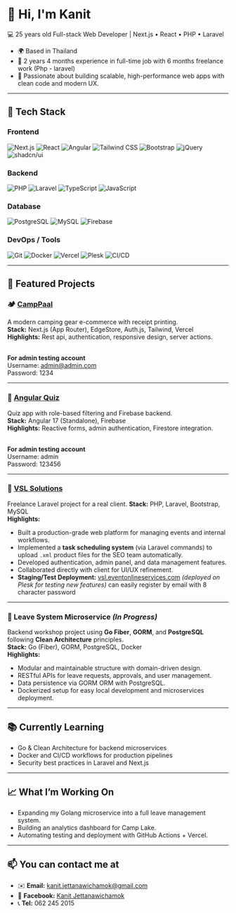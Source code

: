 # 👋 Hi, I'm Kanit

💻 25 years old Full-stack Web Developer | Next.js • React • PHP • Laravel
- 🌍 Based in Thailand
- 🚀 2 years 4 months experience in full-time job with 6 months freelance work (Php - laravel)
- 🚀 Passionate about building scalable, high-performance web apps with clean code and modern UX.

---

## 🧰 Tech Stack
### Frontend
![Next.js](https://img.shields.io/badge/Next.js-black?style=flat&logo=next.js&logoColor=white) 
![React](https://img.shields.io/badge/React-61DAFB?style=flat&logo=react&logoColor=white) 
![Angular](https://img.shields.io/badge/Angular-DD0031?style=flat&logo=angular&logoColor=white) 
![Tailwind CSS](https://img.shields.io/badge/Tailwind_CSS-06B6D4?style=flat&logo=tailwind-css&logoColor=white) 
![Bootstrap](https://img.shields.io/badge/Bootstrap-7952B3?style=flat&logo=bootstrap&logoColor=white) 
![jQuery](https://img.shields.io/badge/jQuery-0769AD?style=flat&logo=jquery&logoColor=white) 
![shadcn/ui](https://img.shields.io/badge/shadcn-ui-4F46E5?style=flat&logoColor=white)

### Backend
![PHP](https://img.shields.io/badge/PHP-777BB4?style=flat&logo=php&logoColor=white) 
![Laravel](https://img.shields.io/badge/Laravel-FF2D20?style=flat&logo=laravel&logoColor=white) 
![TypeScript](https://img.shields.io/badge/TypeScript-3178C6?style=flat&logo=typescript&logoColor=white)
![JavaScript](https://img.shields.io/badge/JavaScript-F7DF1E?style=flat&logo=javascript&logoColor=black)

### Database
![PostgreSQL](https://img.shields.io/badge/PostgreSQL-316192?style=flat&logo=postgresql&logoColor=white) 
![MySQL](https://img.shields.io/badge/MySQL-4479A1?style=flat&logo=mysql&logoColor=white) 
![Firebase](https://img.shields.io/badge/Firebase-FFCA28?style=flat&logo=firebase&logoColor=black) 

### DevOps / Tools
![Git](https://img.shields.io/badge/Git-F05032?style=flat&logo=git&logoColor=white) 
![Docker](https://img.shields.io/badge/Docker-2496ED?style=flat&logo=docker&logoColor=white) 
![Vercel](https://img.shields.io/badge/Vercel-000000?style=flat&logo=vercel&logoColor=white) 
![Plesk](https://img.shields.io/badge/Plesk-339933?style=flat&logo=plesk&logoColor=white) 
![CI/CD](https://img.shields.io/badge/CI/CD-orange?style=flat)

---

## 🧩 Featured Projects

### 🏕️ <a href="https://camp-lake.vercel.app" target="_blank">CampPaal</a>
A modern camping gear e-commerce with receipt printing.  
**Stack:** Next.js (App Router), EdgeStore, Auth.js, Tailwind, Vercel  
**Highlights:** Rest api, authentication, responsive design, server actions.

<br>**For admin testing account**
<br>Username: admin@admin.com
<br>Password: 1234

---

### 🧠 <a href="https://angularquiz-84f99.web.app" target="_blank">Angular Quiz</a>
Quiz app with role-based filtering and Firebase backend.  
**Stack:** Angular 17 (Standalone), Firebase  
**Highlights:** Reactive forms, admin authentication, Firestore integration.

<br>**For admin testing account**
<br>Username: admin
<br>Password: 123456

---

### 🐘 <a href="https://vsl.eventonlineservices.com" target="_blank">VSL Solutions</a>
Freelance Laravel project for a real client.
**Stack:** PHP, Laravel, Bootstrap, MySQL  
**Highlights:**  
- Built a production-grade web platform for managing events and internal workflows.
- Implemented a **task scheduling system** (via Laravel commands) to upload `.xml` product files for the SEO team automatically.  
- Developed authentication, admin panel, and data management features.  
- Collaborated directly with client for UI/UX refinement.  
- **Staging/Test Deployment:** <a href="https://vsl.eventonlineservices.com" target="_blank">vsl.eventonlineservices.com</a> *(deployed on Plesk for testing new features)* can easily register by email with 8 character password

---

### 🐹 Leave System Microservice *(In Progress)*
Backend workshop project using **Go Fiber**, **GORM**, and **PostgreSQL** following **Clean Architecture** principles.  
**Stack:** Go (Fiber), GORM, PostgreSQL, Docker  
**Highlights:**  
- Modular and maintainable structure with domain-driven design.  
- RESTful APIs for leave requests, approvals, and user management.  
- Data persistence via GORM ORM with PostgreSQL.  
- Dockerized setup for easy local development and microservices deployment.

---

## 📚 Currently Learning
- Go & Clean Architecture for backend microservices  
- Docker and CI/CD workflows for production pipelines  
- Security best practices in Laravel and Next.js

---

## 📈 What I’m Working On
- Expanding my Golang microservice into a full leave management system.  
- Building an analytics dashboard for Camp Lake.  
- Automating testing and deployment with GitHub Actions + Vercel.

---

## 📫 You can contact me at
- ✉️ **Email:** [kanit.jettanawichamok@gmail.com](mailto:kanit.jettanawichamok@gmail.com)  
- 📘 **Facebook:** [Kanit Jettanawichamok](https://www.facebook.com/Kanit.Jettanawichamok)  
- 📞 **Tel:** 062 245 2015
